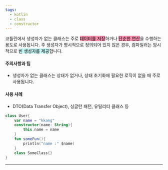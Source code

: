 ```yaml
---
tags:
  - kotlin
  - class
  - constructor
---
```

코틀린에서 생성자가 없는 클래스는 주로 <mark style="background: #FF5582A6;">데이터를 저장</mark>하거나 <mark style="background: #FF5582A6;">단순한 연산</mark>을 수행하는 용도로 사용됩니다. 주 생성자가 명시적으로 정의되어 있지 않은 경우, 컴파일러는 암시적으로 <mark style="background: #ABF7F7A6;">빈 생성자를 제공</mark>합니다.

#### 주의사항과 팁
- 생성자가 없는 클래스는 상태가 없거나, 상태 초기화에 필요한 로직이 없을 때 주로 사용됩니다.

#### 사용 사례
- DTO(Data Transfer Object), 싱글턴 패턴, 유틸리티 클래스 등
```kotlin
class User{
	var name = "kkang"
	constructor(name: String){
		this.name = name
	}
	fun someFun(){
		println("name :" $name)
	}
	class SomeClass{}
}
```
---
